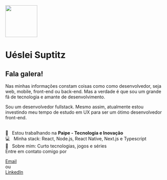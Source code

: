 <img width="100px" src="https://github.com/uesleisuptitz.png" >

# Uéslei Suptitz

## Fala galera!
Nas minhas informações constam coisas como como desenvolvedor, seja web, mobile, front-end ou back-end. Mas a verdade é que sou um grande fã de tecnologia e amante de desenvolvimento.

Sou um desenvolvedor fullstack. Mesmo assim, atualmente estou investindo meu tempo de estudo em UX para ser um ótimo desenvolvedor front-end.

 <br/> :black_heart: &nbsp; Estou trabalhando na **Paipe - Tecnologia e Inovação**
 <br/> :computer: &nbsp; Minha stack: React, Node.js, React Native, Next.js e Typescript
 <br/> 💬  &nbsp; Sobre mim: Curto tecnologias, jogos e séries
 <br/> Entre em contato comigo por <div><a href='mailto:uesleisuptitz@gmail.com'>Email</a></div> ou <div class="LI-profile-badge"  data-version="v1" data-size="medium" data-locale="pt_BR" data-type="vertical" data-theme="light" data-vanity="uéslei-suptitz"><a class="LI-simple-link" href='https://br.linkedin.com/in/u%C3%A9slei-suptitz?trk=profile-badge'>LinkedIn</a></div>


